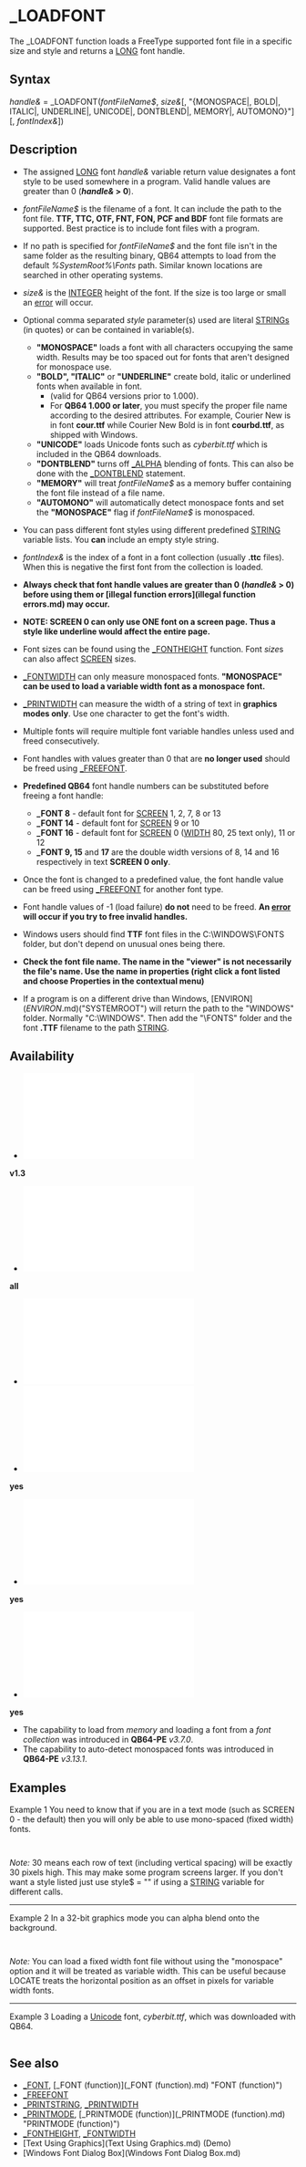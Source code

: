 # _LOADFONT

The _LOADFONT function loads a FreeType supported font file in a specific size and style and returns a [LONG](LONG.md) font handle.

  

## Syntax

*handle&* = _LOADFONT(*fontFileName$*, *size&*[, "{MONOSPACE|, BOLD|, ITALIC|, UNDERLINE|, UNICODE|, DONTBLEND|, MEMORY|, AUTOMONO}"][, *fontIndex&*])
  

## Description

* The assigned [LONG](LONG.md) font *handle&* variable return value designates a font style to be used somewhere in a program. Valid handle values are greater than 0 (***handle&* > 0**).
* *fontFileName$* is the filename of a font. It can include the path to the font file. **TTF, TTC, OTF, FNT, FON, PCF and BDF** font file formats are supported. Best practice is to include font files with a program.
* If no path is specified for *fontFileName$* and the font file isn't in the same folder as the resulting binary, QB64 attempts to load from the default *%SystemRoot%\Fonts* path. Similar known locations are searched in other operating systems.
* *size&* is the [INTEGER](INTEGER.md) height of the font. If the size is too large or small an [error](error.md) will occur.
* Optional comma separated *style* parameter(s) used are literal [STRINGs](STRINGs.md) (in quotes) or can be contained in variable(s).
	+ **"MONOSPACE"** loads a font with all characters occupying the same width. Results may be too spaced out for fonts that aren't designed for monospace use.
	+ **"BOLD", "ITALIC"** or **"UNDERLINE"** create bold, italic or underlined fonts when available in font.
		- (valid for QB64 versions prior to 1.000).
		- For **QB64 1.000 or later**, you must specify the proper file name according to the desired attributes. For example, Courier New is in font **cour.ttf** while Courier New Bold is in font **courbd.ttf**, as shipped with Windows.
	+ **"UNICODE"** loads Unicode fonts such as *cyberbit.ttf* which is included in the QB64 downloads.
	+ **"DONTBLEND"** turns off [_ALPHA](_ALPHA.md) blending of fonts. This can also be done with the [_DONTBLEND](_DONTBLEND.md) statement.
	+ **"MEMORY"** will treat *fontFileName$* as a memory buffer containing the font file instead of a file name.
	+ **"AUTOMONO"** will automatically detect monospace fonts and set the **"MONOSPACE"** flag if *fontFileName$* is monospaced.

* You can pass different font styles using different predefined [STRING](STRING.md) variable lists. You **can** include an empty style string.

* *fontIndex&* is the index of a font in a font collection (usually **.ttc** files). When this is negative the first font from the collection is loaded.
* **Always check that font handle values are greater than 0 (***handle&* > 0**) before using them or [illegal function errors](illegal function errors.md) may occur.**
* **NOTE: SCREEN 0 can only use ONE font on a screen page. Thus a style like underline would affect the entire page.**
* Font sizes can be found using the [_FONTHEIGHT](_FONTHEIGHT.md) function. Font *size*s can also affect [SCREEN](SCREEN.md) sizes.
* [_FONTWIDTH](_FONTWIDTH.md) can only measure monospaced fonts. **"MONOSPACE" can be used to load a variable width font as a monospace font.**
* [_PRINTWIDTH](_PRINTWIDTH.md) can measure the width of a string of text in **graphics modes only**. Use one character to get the font's width.

  

* Multiple fonts will require multiple font variable handles unless used and freed consecutively.
* Font handles with values greater than 0 that are **no longer used** should be freed using [_FREEFONT](_FREEFONT.md).
* **Predefined QB64** font handle numbers can be substituted before freeing a font handle:
	+ **_FONT 8**  - default font for [SCREEN](SCREEN.md) 1, 2, 7, 8 or 13
	+ **_FONT 14** - default font for [SCREEN](SCREEN.md) 9 or 10
	+ **_FONT 16** - default font for [SCREEN](SCREEN.md) 0 ([WIDTH](WIDTH.md) 80, 25 text only), 11 or 12
	+ **_FONT 9, 15** and **17** are the double width versions of 8, 14 and 16 respectively in text **SCREEN 0 only**.
* Once the font is changed to a predefined value, the font handle value can be freed using [_FREEFONT](_FREEFONT.md) for another font type.
* Font handle values of -1 (load failure) **do not** need to be freed. **An [error](error.md) will occur if you try to free invalid handles.**

  

* Windows users should find **TTF** font files in the C:\WINDOWS\FONTS folder, but don't depend on unusual ones being there.
* **Check the font file name. The name in the "viewer" is not necessarily the file's name. Use the name in properties (right click a font listed and choose Properties in the contextual menu)**
* If a program is on a different drive than Windows, [ENVIRON$](ENVIRON$.md)("SYSTEMROOT") will return the path to the "WINDOWS" folder. Normally "C:\WINDOWS". Then add the "\FONTS\" folder and the font **.TTF** filename to the path [STRING](STRING.md).

## Availability

* [![v1.3](![v1.3.md)](File:Qb64.png "v1.3")

**v1.3**
* [![all](![all.md)](File:Qbpe.png "all")

**all**
* [![Apix.png](![Apix.png.md)](File:Apix.png)
* [![yes](![yes.md)](File:Win.png "yes")

**yes**
* [![yes](![yes.md)](File:Lnx.png "yes")

**yes**
* [![yes](![yes.md)](File:Osx.png "yes")

**yes**

* The capability to load from *memory* and loading a font from a *font collection* was introduced in **QB64-PE** *v3.7.0*.
* The capability to auto-detect monospaced fonts was introduced in **QB64-PE** *v3.13.1*.

## Examples

Example 1
You need to know that if you are in a text mode (such as SCREEN 0 - the default) then you will only be able to use mono-spaced (fixed width) fonts.

``` rootpath$ = [ENVIRON$](ENVIRON$.md)("SYSTEMROOT") 'normally "C:\WINDOWS" fontfile$ = rootpath$ + "\Fonts\cour.ttf" 'TTF file in Windows style$ = "monospace" 'font style is not case sensitive f& = _LOADFONT(fontfile$, 30, style$) [_FONT](_FONT.md) f& [PRINT](PRINT.md) "Hello!"  
```

``` Hello!  
```

*Note:* 30 means each row of text (including vertical spacing) will be exactly 30 pixels high. This may make some program screens larger. If you don't want a style listed just use style$ = "" if using a [STRING](STRING.md) variable for different calls.

---

Example 2
In a 32-bit graphics mode you can alpha blend onto the background.

``` i& = [_NEWIMAGE](_NEWIMAGE.md)(800, 600, 32) [SCREEN](SCREEN.md) i& [COLOR](COLOR.md) &HC0FFFF00, &H200000FF f& = _LOADFONT("C:\Windows\Fonts\times.ttf", 25) 'normal style [_FONT](_FONT.md) f& [PRINT](PRINT.md) "Hello!"  
```

``` Hello!  
```

*Note:* You can load a fixed width font file without using the "monospace" option and it will be treated as variable width. This can be useful because LOCATE treats the horizontal position as an offset in pixels for variable width fonts.

---

Example 3
Loading a [Unicode](Unicode.md) font, *cyberbit.ttf*, which was downloaded with QB64.

``` [SCREEN](SCREEN.md) 12  [DECLARE](DECLARE.md) [CUSTOMTYPE](CUSTOMTYPE.md) [LIBRARY](LIBRARY.md) 'Directory Information using KERNEL32 provided by Dav     [FUNCTION](FUNCTION.md) GetModuleFileNameA& ([BYVAL](BYVAL.md) hModule [AS](AS.md) [LONG](LONG.md), lpFileName [AS](AS.md) [STRING](STRING.md), [BYVAL](BYVAL.md) nSize [AS](AS.md) [LONG](LONG.md))     [FUNCTION](FUNCTION.md) GetModuleFileNameW& ([BYVAL](BYVAL.md) hModule [AS](AS.md) [LONG](LONG.md), lpFileName [AS](AS.md) [STRING](STRING.md), [BYVAL](BYVAL.md) nSize [AS](AS.md) [LONG](LONG.md)) [END DECLARE](END DECLARE.md)  '=== SHOW CURRENT PROGRAM FileName$ = [SPACE$](SPACE$.md)(512)  Result = GetModuleFileNameA(0, FileName$, [LEN](LEN.md)(FileName$)) [IF](IF.md) Result [THEN](THEN.md) [PRINT](PRINT.md) "CURRENT PROGRAM (ASCII): "; [LEFT$](LEFT$.md)(FileName$, Result)  'load a unicode font f = _LOADFONT("cyberbit.ttf", 24, "UNICODE") [_FONT](_FONT.md) f Result = GetModuleFileNameW(0, FileName$, [LEN](LEN.md)(FileName$) \ 2) [LOCATE](LOCATE.md) 2, 1 [PRINT](PRINT.md) QuickCP437toUTF32$("CURRENT PROGRAM (UTF): ") + QuickUTF16toUTF32$([LEFT$](LEFT$.md)(FileName$, Result * 2)) [_FONT](_FONT.md) 16 'restore CP437 font  [FUNCTION](FUNCTION.md) QuickCP437toUTF32$ (a$)     b$ = [STRING$](STRING$.md)([LEN](LEN.md)(a$) * 4, 0)     [FOR](FOR.md) i = 1 [TO](TO.md) [LEN](LEN.md)(a$)         [ASC](ASC.md)(b$, i * 4 - 3) = [ASC](ASC.md) "ASC (function)")(a$, i)     [NEXT](NEXT.md)     QuickCP437toUTF32$ = b$ [END FUNCTION](END FUNCTION.md)  [FUNCTION](FUNCTION.md) QuickUTF16toUTF32$ (a$)     b$ = [STRING$](STRING$.md)([LEN](LEN.md)(a$) * 2, 0)     [FOR](FOR.md) i = 1 [TO](TO.md) [LEN](LEN.md)(a$) \ 2         [ASC](ASC.md)(b$, i * 4 - 3) = [ASC](ASC.md) "ASC (function)")(a$, i * 2 - 1)         [ASC](ASC.md)(b$, i * 4 - 2) = [ASC](ASC.md) "ASC (function)")(a$, i * 2)     [NEXT](NEXT.md)     QuickUTF16toUTF32$ = b$ [END FUNCTION](END FUNCTION.md)  
```

  

## See also

* [_FONT](_FONT.md), [_FONT (function)](_FONT (function).md) "FONT (function)")
* [_FREEFONT](_FREEFONT.md)
* [_PRINTSTRING](_PRINTSTRING.md), [_PRINTWIDTH](_PRINTWIDTH.md)
* [_PRINTMODE](_PRINTMODE.md), [_PRINTMODE (function)](_PRINTMODE (function).md) "PRINTMODE (function)")
* [_FONTHEIGHT](_FONTHEIGHT.md), [_FONTWIDTH](_FONTWIDTH.md)
* [Text Using Graphics](Text Using Graphics.md) (Demo)
* [Windows Font Dialog Box](Windows Font Dialog Box.md)

  
